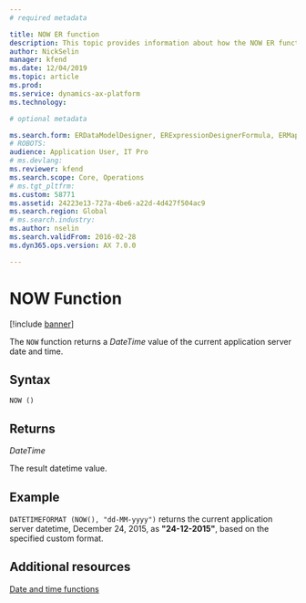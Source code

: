 ```yaml
---
# required metadata

title: NOW ER function
description: This topic provides information about how the NOW ER function is used.
author: NickSelin
manager: kfend
ms.date: 12/04/2019
ms.topic: article
ms.prod: 
ms.service: dynamics-ax-platform
ms.technology: 

# optional metadata

ms.search.form: ERDataModelDesigner, ERExpressionDesignerFormula, ERMappedFormatDesigner, ERModelMappingDesigner
# ROBOTS: 
audience: Application User, IT Pro
# ms.devlang: 
ms.reviewer: kfend
ms.search.scope: Core, Operations
# ms.tgt_pltfrm: 
ms.custom: 58771
ms.assetid: 24223e13-727a-4be6-a22d-4d427f504ac9
ms.search.region: Global
# ms.search.industry: 
ms.author: nselin
ms.search.validFrom: 2016-02-28
ms.dyn365.ops.version: AX 7.0.0

---
```


# <a name="NOW">NOW Function</a>

[!include [banner](../includes/banner.md)]

The `NOW` function returns a *DateTime* value of the current application server date and time.

## Syntax

```
NOW ()
```

## Returns

*DateTime*

The result datetime value.

## Example

`DATETIMEFORMAT (NOW(), "dd-MM-yyyy")` returns the current application server datetime, December 24, 2015, as **"24-12-2015"**, based on the specified custom format.

## Additional resources

[Date and time functions](er-functions-category-datetime.md)
